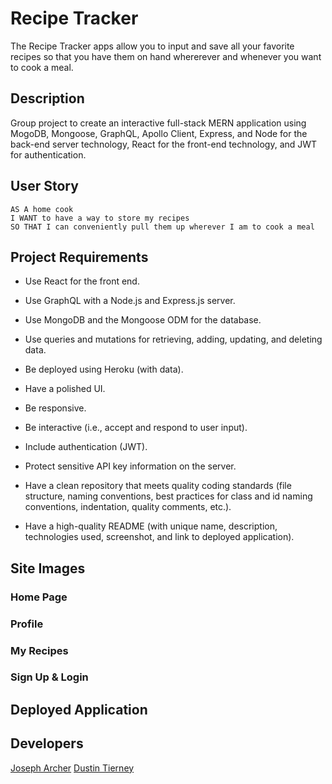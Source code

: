 # Recipe Tracker

The Recipe Tracker apps allow you to input and save all your favorite recipes so that you have them on hand whererever and whenever you want to cook a meal.

## Description
Group project to create an interactive full-stack MERN application using MogoDB, Mongoose, GraphQL, Apollo Client, Express, and Node for the back-end server technology, React for the front-end technology, and JWT for authentication.

## User Story
```
AS A home cook
I WANT to have a way to store my recipes
SO THAT I can conveniently pull them up wherever I am to cook a meal
```

## Project Requirements
* Use React for the front end.

* Use GraphQL with a Node.js and Express.js server.

* Use MongoDB and the Mongoose ODM for the database.

* Use queries and mutations for retrieving, adding, updating, and deleting data.

* Be deployed using Heroku (with data).

* Have a polished UI.

* Be responsive.

* Be interactive (i.e., accept and respond to user input).

* Include authentication (JWT).

* Protect sensitive API key information on the server.

* Have a clean repository that meets quality coding standards (file structure, naming conventions, best practices for class and id naming conventions, indentation, quality comments, etc.).

* Have a high-quality README (with unique name, description, technologies used, screenshot, and link to deployed application).

## Site Images

### Home Page

### Profile

### My Recipes

### Sign Up & Login

## Deployed Application

## Developers
[Joseph Archer](https://github.com/Archer216)
[Dustin Tierney](https://github.com/dtierney21)
